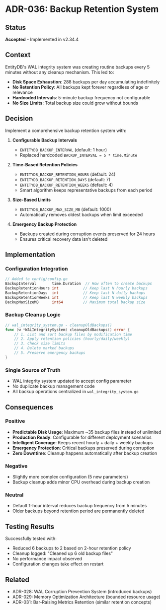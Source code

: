 # ADR-036: Backup Retention System

## Status
**Accepted** - Implemented in v2.34.4

## Context
EntityDB's WAL integrity system was creating routine backups every 5 minutes without any cleanup mechanism. This led to:
- **Disk Space Exhaustion**: 288 backups per day accumulating indefinitely
- **No Retention Policy**: All backups kept forever regardless of age or relevance
- **Hardcoded Intervals**: 5-minute backup frequency not configurable
- **No Size Limits**: Total backup size could grow without bounds

## Decision
Implement a comprehensive backup retention system with:

1. **Configurable Backup Intervals**
   - `ENTITYDB_BACKUP_INTERVAL` (default: 1 hour)
   - Replaced hardcoded `BACKUP_INTERVAL = 5 * time.Minute`

2. **Time-Based Retention Policies**
   - `ENTITYDB_BACKUP_RETENTION_HOURS` (default: 24)
   - `ENTITYDB_BACKUP_RETENTION_DAYS` (default: 7)
   - `ENTITYDB_BACKUP_RETENTION_WEEKS` (default: 4)
   - Smart algorithm keeps representative backups from each period

3. **Size-Based Limits**
   - `ENTITYDB_BACKUP_MAX_SIZE_MB` (default: 1000)
   - Automatically removes oldest backups when limit exceeded

4. **Emergency Backup Protection**
   - Backups created during corruption events preserved for 24 hours
   - Ensures critical recovery data isn't deleted

## Implementation

### Configuration Integration
```go
// Added to config/config.go
BackupInterval       time.Duration  // How often to create backups
BackupRetentionHours int           // Keep last N hourly backups
BackupRetentionDays  int           // Keep last N daily backups
BackupRetentionWeeks int           // Keep last N weekly backups
BackupMaxSizeMB      int64         // Maximum total backup size
```

### Backup Cleanup Logic
```go
// wal_integrity_system.go - cleanupOldBackups()
func (w *WALIntegritySystem) cleanupOldBackups() error {
    // 1. List and sort backup files by modification time
    // 2. Apply retention policies (hourly/daily/weekly)
    // 3. Check size limits
    // 4. Delete marked backups
    // 5. Preserve emergency backups
}
```

### Single Source of Truth
- WAL integrity system updated to accept config parameter
- No duplicate backup management code
- All backup operations centralized in `wal_integrity_system.go`

## Consequences

### Positive
- **Predictable Disk Usage**: Maximum ~35 backup files instead of unlimited
- **Production Ready**: Configurable for different deployment scenarios
- **Intelligent Coverage**: Keeps recent hourly + daily + weekly backups
- **Emergency Protection**: Critical backups preserved during corruption
- **Zero Downtime**: Cleanup happens automatically after backup creation

### Negative
- Slightly more complex configuration (5 new parameters)
- Backup cleanup adds minor CPU overhead during backup creation

### Neutral
- Default 1-hour interval reduces backup frequency from 5 minutes
- Older backups beyond retention period are permanently deleted

## Testing Results
Successfully tested with:
- Reduced 6 backups to 2 based on 2-hour retention policy
- Cleanup logged: "Cleaned up 6 old backup files"
- No performance impact observed
- Configuration changes take effect on restart

## Related
- ADR-028: WAL Corruption Prevention System (introduced backups)
- ADR-029: Memory Optimization Architecture (bounded resource usage)
- ADR-031: Bar-Raising Metrics Retention (similar retention concepts)